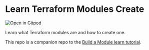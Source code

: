 # Learn Terraform Modules Create

[![Open in Gitpod](https://gitpod.io/button/open-in-gitpod.svg)](https://gitpod.io/#https://github.com/.../...)

Learn what Terraform modules are and how to create one.

This repo is a companion repo to the [Build a Module learn tutorial](https://learn.hashicorp.com/tutorials/terraform/module-create?in=terraform/modules).